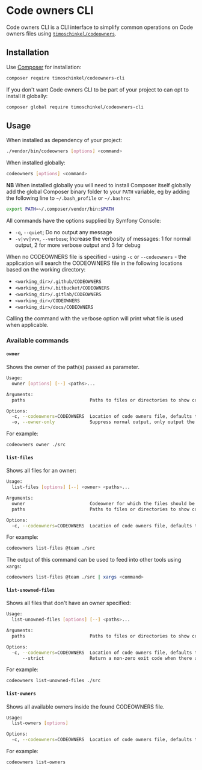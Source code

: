 # Code owners CLI

Code owners CLI is a CLI interface to simplify common operations on Code owners files using [`timoschinkel/codeowners`][codeowners].

## Installation
Use [Composer][composer] for installation:

```bash
composer require timoschinkel/codeowners-cli
```

If you don't want Code owners CLI to be part of your project to can opt to install it globally:

```bash
composer global require timoschinkel/codeowners-cli
```

## Usage
When installed as dependency of your project:

```bash
./vendor/bin/codeowners [options] <command>
```

When installed globally:

```bash
codeowners [options] <command>
```

**NB** When installed globally you will need to install Composer itself globally add the global Composer binary folder to your `PATH` variable, eg by adding the following line to `~/.bash_profile` or `~/.bashrc`:

```bash
export PATH=~/.composer/vendor/bin:$PATH
```

All commands have the options supplied by Symfony Console:

* `-q`, `--quiet`; Do no output any message
* `-v|vv|vvv`, `--verbose`; Increase the verbosity of messages: 1 for normal output, 2 for more verbose output and 3 for debug

When no CODEOWNERS file is specified - using `-c` or `--codeowners` - the application will search the CODEOWNERS file in the following locations based on the working directory:
* `<working_dir>/.github/CODEOWNERS`
* `<working_dir>/.bitbucket/CODEOWNERS`
* `<working_dir>/.gitlab/CODEOWNERS`
* `<working_dir>/CODEOWNERS`
* `<working_dir>/docs/CODEOWNERS`

Calling the command with the verbose option will print what file is used when applicable.

### Available commands
#### `owner`
Shows the owner of the path(s) passed as parameter.

```bash
Usage:
  owner [options] [--] <paths>...

Arguments:
  paths                        Paths to files or directories to show code owner, separate with spaces

Options:
  -c, --codeowners=CODEOWNERS  Location of code owners file, defaults to <working_dir>/CODEOWNERS
  -o, --owner-only             Suppress normal output, only output the owner when applicable
```

For example:

```bash
codeowners owner ./src
```

#### `list-files`
Shows all files for an owner:

```bash
Usage:
  list-files [options] [--] <owner> <paths>...

Arguments:
  owner                        Codeowner for which the files should be listed
  paths                        Paths to files or directories to show code owner, separate with spaces

Options:
  -c, --codeowners=CODEOWNERS  Location of code owners file, defaults to <working_dir>/CODEOWNERS
``` 

For example:

```bash
codeowners list-files @team ./src
```

The output of this command can be used to feed into other tools using `xargs`:

```bash
codeowners list-files @team ./src | xargs <command>
```

#### `list-unowned-files`
Shows all files that don't have an owner specified:

```bash
Usage:
  list-unowned-files [options] [--] <paths>...

Arguments:
  paths                        Paths to files or directories to show code owner, separate with spaces

Options:
  -c, --codeowners=CODEOWNERS  Location of code owners file, defaults to <working_dir>/CODEOWNERS
      --strict                 Return a non-zero exit code when there are unowned files
```

For example:

```bash
codeowners list-unowned-files ./src
```

#### `list-owners`
Shows all available owners inside the found CODEOWNERS file.

```bash
Usage:
  list-owners [options]

Options:
  -c, --codeowners=CODEOWNERS  Location of code owners file, defaults to <working_dir>/CODEOWNERS
```

For example:

```bash
codeowners list-owners
```

[codeowners]: https://packagist.org/packages/timoschinkel/codeowners
[composer]: https://www.getcomposer.org
